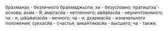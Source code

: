 брахман̣ах̣ - безличного брахмаджьоти; хи - безусловно; пратишт̣ха̄ - основа; ахам - Я; амр̣тасйа - нетленного; авйайасйа - неуничтожимого; ча - и; ш́а̄ш́ватасйа - вечного; ча - и; дхармасйа - изначального положения; сукхасйа - счастья; аика̄нтикасйа - высшего; ча - также.